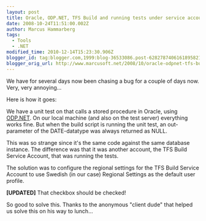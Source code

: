 ```yaml
---
layout: post
title: Oracle, ODP.NET, TFS Build and running tests under service account
date: 2008-10-24T11:51:00.002Z
author: Marcus Hammarberg
tags:
  - Tools
  - .NET
modified_time: 2010-12-14T15:23:30.906Z
blogger_id: tag:blogger.com,1999:blog-36533086.post-6282787406161895821
blogger_orig_url: http://www.marcusoft.net/2008/10/oracle-odpnet-tfs-build-and-running.html
---
```


We have for several days now been chasing a bug for a couple of days now. Very, very annoying...

Here is how it goes:

We have a unit test on that calls a stored procedure in Oracle, using [ODP.NET](http://www.oracle.com/technology/tech/windows/odpnet/index.html). On our local machine (and also on the test server) everything works fine. But when the build script is running the unit test, an out-parameter of the DATE-datatype was always returned as NULL.

This was so strange since it's the same code against the same database instance. The difference was that it was another account, the TFS Build Service Account, that was running the tests.

The solution was to configure the regional settings for the TFS Build Service Account to use Swedish (in our case) Regional Settings as the default user profile.

**[UPDATED]** That checkbox should be checked!

So good to solve this. Thanks to the anonymous "client dude" that helped us solve this on his way to lunch...
